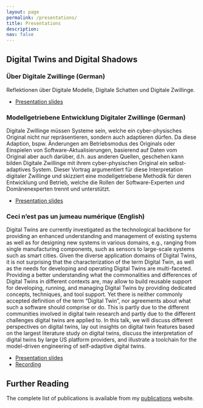 ```yaml
---
layout: page
permalink: /presentations/
title: Presentations
description: 
nav: false
---
```


## Digital Twins and Digital Shadows

### Über Digitale Zwillinge (German)

Reflektionen über Digitale Modelle, Digitale Schatten und Digitale Zwillinge.

- [Presentation slides](https://github.com/awortmann/awortmann.github.io/blob/master/downloads/presentations/22.05.18.Ueber_Digitale_Zwillinge.pdf)

### Modellgetriebene Entwicklung Digitaler Zwillinge (German)

Digitale Zwillinge müssen Systeme sein, welche ein cyber-physisches Original nicht nur repräsentieren, sondern auch adaptieren dürfen. Da diese Adaption, bspw. Änderungen am Betriebsmodus des Originals oder Einspielen von Software-Aktualisierungen, basierend auf Daten vom Original aber auch darüber, d.h. aus anderen Quellen, geschehen kann bilden Digitale Zwillinge mit ihrem cyber-physischen Original ein selbst-adaptives System. Dieser Vortrag argumentiert für diese Interpretation digitaler Zwillinge und skizziert eine modellgetriebene Methodik für deren Entwicklung und Betrieb, welche die Rollen der Software-Experten und Domänenexperten trennt und unterstützt.

- [Presentation slides](https://github.com/awortmann/awortmann.github.io/blob/master/downloads/presentations/22.05.30.Modellgetriebene_Entwicklung_Digitaler_Zwillinge.pdf)

### Ceci n’est pas un jumeau numérique (English)

Digital Twins are currently investigated as the technological backbone for providing an enhanced understanding and management of existing systems as well as for designing new systems in various domains, e.g., ranging from single manufacturing components, such as sensors to large-scale systems such as smart cities. Given the diverse application domains of Digital Twins, it is not surprising that the characterization of the term Digital Twin, as well as the needs for developing and operating Digital Twins are multi-faceted. Providing a better understanding what the commonalities and differences of Digital Twins in different contexts are, may allow to build reusable support for developing, running, and managing Digital Twins by providing dedicated concepts, techniques, and tool support. Yet there is neither commonly accepted definition of the term “Digital Twin”, nor agreements about what such a software should comprise or do. This is partly due to the different communities involved in digital twin research and partly due to the different challenges digital twins are applied to. In this talk, we will discuss different perspectives on digital twins, lay out insights on digital twin features based on the largest literature study on digital twins, discuss the interpretation of digital twins by large US platform providers, and illustrate a toolchain for the model-driven engineering of self-adaptive digital twins.

- [Presentation slides](https://github.com/awortmann/awortmann.github.io/blob/master/downloads/presentations/22.01.10.EDT_Community_Digital_Twins.pdf)
- [Recording](https://edt.community/events/event/ceci-nest-pas-un-jumeau-numerique/)

## Further Reading

The complete list of publications is available from my [publications](../publications/) website.